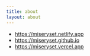 ```yaml
---
title: about
layout: about
---
```

- <https://miseryset.netlify.app>
- <https://miseryset.github.io>
- <https://miseryset.vercel.app>